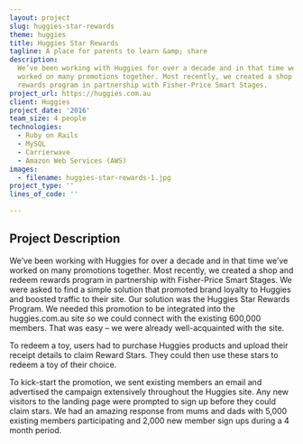 ```yaml
---
layout: project
slug: huggies-star-rewards
theme: huggies
title: Huggies Star Rewards
tagline: A place for parents to learn &amp; share
description:
  We’ve been working with Huggies for over a decade and in that time we’ve
  worked on many promotions together. Most recently, we created a shop and redeem
  rewards program in partnership with Fisher-Price Smart Stages.
project_url: https://huggies.com.au
client: Huggies
project_date: '2016'
team_size: 4 people
technologies:
  - Ruby on Rails
  - MySQL
  - Carrierwave
  - Amazon Web Services (AWS)
images:
  - filename: huggies-star-rewards-1.jpg
project_type: ''
lines_of_code: ''

---
```


<h2 class="h4">Project Description</h2>

We’ve been working with Huggies for over a decade and in that time we’ve worked on many promotions together. Most recently, we created a shop and redeem rewards program in partnership with Fisher-Price Smart Stages. We were asked to find a simple solution that promoted brand loyalty to Huggies and boosted traffic to their site. Our solution was the Huggies Star Rewards Program. We needed this promotion to be integrated into the huggies.com.au site so we could connect with the existing 600,000 members. That was easy – we were already well-acquainted with the site.

To redeem a toy, users had to purchase Huggies products and upload their receipt details to claim Reward Stars. They could then use these stars to redeem a toy of their choice.

To kick-start the promotion, we sent existing members an email and advertised the campaign extensively throughout the Huggies site. Any new visitors to the landing page were prompted to sign up before they could claim stars. We had an amazing response from mums and dads with 5,000 existing members participating and 2,000 new member sign ups during a 4 month period.

